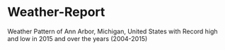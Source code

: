 # Weather-Report

Weather Pattern of Ann Arbor, Michigan, United States with Record high and low in 2015 and over the years (2004-2015)
